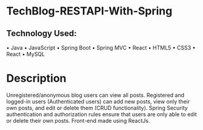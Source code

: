 # TechBlog-RESTAPI-With-Spring

Technology Used:
------------------------
• Java
• JavaScript
• Spring Boot
• Spring MVC
• React
• HTML5
• CSS3
• React
• MySQL

# Description
Unregistered/anonymous blog users can view all posts. 
Registered and logged-in users (Authenticated users) can add new posts, view only their own posts, and edit or delete them (CRUD functionality). 
Spring Security authentication and authorization rules ensure that users are only able to edit or delete their own posts.
Front-end made using ReactJs.
